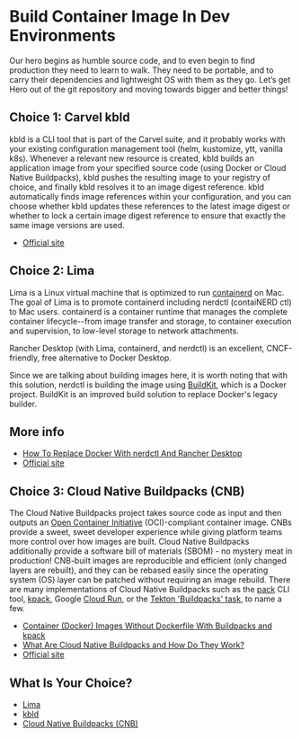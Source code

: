 # Build Container Image In Dev Environments

Our hero begins as humble source code, and to even begin to find production they need to learn to walk. They need to be portable, and to carry their dependencies and lightweight OS with them as they go. Let’s get Hero out of the git repository and moving towards bigger and better things!

## Choice 1: Carvel kbld

kbld is a CLI tool that is part of the Carvel suite, and it probably works with your existing configuration management tool (helm, kustomize, ytt, vanilla k8s). Whenever a relevant new resource is created, kbld builds an application image from your specified source code (using Docker or Cloud Native Buildpacks), kbld pushes the resulting image to your registry of choice, and finally kbld resolves it to an image digest reference. kbld automatically finds image references within your configuration, and you can choose whether kbld updates these references to the latest image digest or whether to lock a certain image digest reference to ensure that exactly the same image versions are used.  

* [Official site](https://carvel.dev/kbld)

## Choice 2: Lima

Lima is a Linux virtual machine that is optimized to run [containerd](https://containerd.io/) on Mac. The goal of Lima is to promote containerd including nerdctl (contaiNERD ctl) to Mac users. containerd is a container runtime that manages the complete container lifecycle--from image transfer and storage, to container execution and supervision, to low-level storage to network attachments. 

Rancher Desktop (with Lima, containerd, and nerdctl) is an excellent, CNCF-friendly, free alternative to Docker Desktop.

Since we are talking about building images here, it is worth noting that with this solution, nerdctl is building the image using [BuildKit](https://docs.docker.com/build/buildkit/), which is a Docker project. BuildKit is an improved build solution to replace Docker's legacy builder.

## More info

* [How To Replace Docker With nerdctl And Rancher Desktop](https://youtu.be/evWPib0iNgY)
* [Official site](https://github.com/lima-vm/lima)

## Choice 3: Cloud Native Buildpacks (CNB)

The Cloud Native Buildpacks project takes source code as input and then outputs an [Open Container Initiative](https://opencontainers.org/) (OCI)-compliant container image. CNBs provide a sweet, sweet developer experience while giving platform teams more control over how images are built. Cloud Native Buildpacks additionally provide a software bill of materials (SBOM) - no mystery meat in production!  CNB-built images are reproducible and efficient (only changed layers are rebuilt), and they can be rebased easily since the operating system (OS) layer can be patched without requiring an image rebuild. There are many implementations of Cloud Native Buildpacks such as the [pack](https://buildpacks.io/docs/tools/pack/) CLI tool, [kpack](https://buildpacks.io/docs/tools/kpack/), Google [Cloud Run](https://cloud.google.com/run/), or the [Tekton 'Buildpacks' task](https://hub.tekton.dev/tekton/task/buildpacks), to name a few.

* [Container (Docker) Images Without Dockerfile With Buildpacks and kpack](https://youtu.be/fbSoKu8NGSU)
* [What Are Cloud Native Buildpacks and How Do They Work?](https://tanzu.vmware.com/developer/tv/enlightning/17/)
* [Official site](https://buildpacks.io)

## What Is Your Choice?

* [Lima](lima.md)
* [kbld](kbld.md)
* [Cloud Native Buildpacks (CNB)](buildpacks.md)